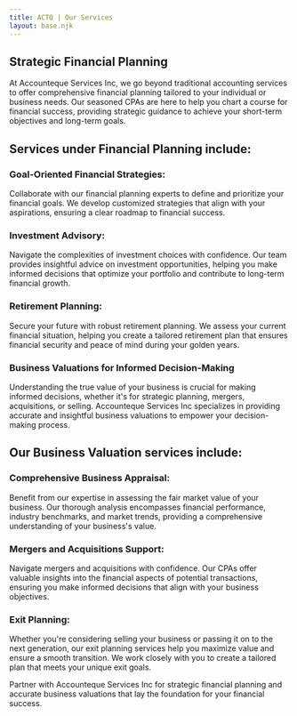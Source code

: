 ```yaml
---
title: ACTQ | Our Services
layout: base.njk
---
```





## Strategic Financial Planning

At Accounteque Services Inc, we go beyond traditional accounting services to offer comprehensive financial planning tailored to your individual or business needs. Our seasoned CPAs are here to help you chart a course for financial success, providing strategic guidance to achieve your short-term objectives and long-term goals.

## Services under Financial Planning include:

### Goal-Oriented Financial Strategies:
Collaborate with our financial planning experts to define and prioritize your financial goals. We develop customized strategies that align with your aspirations, ensuring a clear roadmap to financial success.

### Investment Advisory:
Navigate the complexities of investment choices with confidence. Our team provides insightful advice on investment opportunities, helping you make informed decisions that optimize your portfolio and contribute to long-term financial growth.

### Retirement Planning:
Secure your future with robust retirement planning. We assess your current financial situation, helping you create a tailored retirement plan that ensures financial security and peace of mind during your golden years.

### Business Valuations for Informed Decision-Making

Understanding the true value of your business is crucial for making informed decisions, whether it's for strategic planning, mergers, acquisitions, or selling. Accounteque Services Inc specializes in providing accurate and insightful business valuations to empower your decision-making process.

## Our Business Valuation services include:

### Comprehensive Business Appraisal:
Benefit from our expertise in assessing the fair market value of your business. Our thorough analysis encompasses financial performance, industry benchmarks, and market trends, providing a comprehensive understanding of your business's value.

### Mergers and Acquisitions Support:
Navigate mergers and acquisitions with confidence. Our CPAs offer valuable insights into the financial aspects of potential transactions, ensuring you make informed decisions that align with your business objectives.

### Exit Planning:
Whether you're considering selling your business or passing it on to the next generation, our exit planning services help you maximize value and ensure a smooth transition. We work closely with you to create a tailored plan that meets your unique exit goals.

Partner with Accounteque Services Inc for strategic financial planning and accurate business valuations that lay the foundation for your financial success.